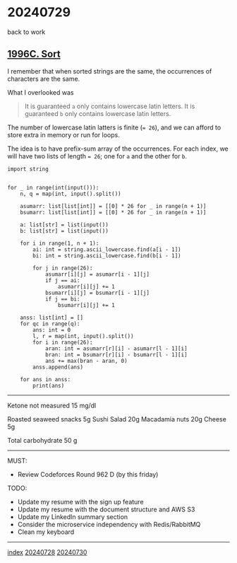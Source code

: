 <head><meta name="viewport" content="width=device-width, initial-scale=1.0, user-scalable=yes" /><meta charset="UTF-8"></head>

# 20240729

back to work

## [1996C. Sort](https://codeforces.com/contest/1996/problem/C)

I remember that when sorted strings are the same, the occurrences of characters are the same.

What I overlooked was

> It is guaranteed `a` only contains lowercase latin letters.
> It is guaranteed `b` only contains lowercase latin letters.

The number of lowercase latin latters is finite (`= 26`), and we can afford to store extra in memory or run for loops.

The idea is to have prefix-sum array of the occurrences. For each index, we will have two lists of length `= 26`; one for `a` and the other for `b`.

```
import string


for _ in range(int(input())):
    n, q = map(int, input().split())

    asumarr: list[list[int]] = [[0] * 26 for _ in range(n + 1)]
    bsumarr: list[list[int]] = [[0] * 26 for _ in range(n + 1)]

    a: list[str] = list(input())
    b: list[str] = list(input())

    for i in range(1, n + 1):
        ai: int = string.ascii_lowercase.find(a[i - 1])
        bi: int = string.ascii_lowercase.find(b[i - 1])

        for j in range(26):
            asumarr[i][j] = asumarr[i - 1][j]
            if j == ai:
                asumarr[i][j] += 1
            bsumarr[i][j] = bsumarr[i - 1][j]
            if j == bi:
                bsumarr[i][j] += 1

    anss: list[int] = []
    for qc in range(q):
        ans: int = 0
        l, r = map(int, input().split())
        for i in range(26):
            aran: int = asumarr[r][i] - asumarr[l - 1][i]
            bran: int = bsumarr[r][i] - bsumarr[l - 1][i]
            ans += max(bran - aran, 0)
        anss.append(ans)

    for ans in anss:
        print(ans)
```

---

Ketone not measured 15 mg/dl

Roasted seaweed snacks 5g
Sushi Salad 20g
Macadamia nuts 20g
Cheese 5g

Total carbohydrate 50 g

---

MUST:

- Review Codeforces Round 962 D (by this friday)

TODO:

- Update my resume with the sign up feature
- Update my resume with the document structure and AWS S3
- Update my LinkedIn summary section
- Consider the microservice independency with Redis/RabbitMQ
- Clean my keyboard

---

[index](../../index.html)
[20240728](20240728.html)
[20240730](20240730.html)
